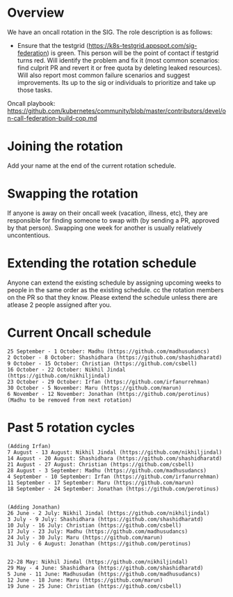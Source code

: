 # Overview

We have an oncall rotation in the SIG. The role description is as follows:

* Ensure that the testgrid (https://k8s-testgrid.appspot.com/sig-federation) is green. This person will be the point of contact if testgrid turns red. Will identify the problem and fix it (most common scenarios: find culprit PR and revert it or free quota by deleting leaked resources).
Will also report most common failure scenarios and suggest improvements. Its up to the sig or individuals to prioritize and take up those tasks.

Oncall playbook: https://github.com/kubernetes/community/blob/master/contributors/devel/on-call-federation-build-cop.md

# Joining the rotation

Add your name at the end of the current rotation schedule.

# Swapping the rotation

If anyone is away on their oncall week (vacation, illness, etc), they are responsible for finding someone to swap with (by sending a PR, approved by that person). Swapping one week for another is usually relatively uncontentious.

# Extending the rotation schedule

Anyone can extend the existing schedule by assigning upcoming weeks to people in the same order as the existing schedule. cc the rotation members on the PR so that they know.
Please extend the schedule unless there are atlease 2 people assigned after you.

# Current Oncall schedule

```
25 September - 1 October: Madhu (https://github.com/madhusudancs)
2 October - 8 October: Shashidhara (https://github.com/shashidharatd)
9 October - 15 October: Christian (https://github.com/csbell)
16 October - 22 October: Nikhil Jindal (https://github.com/nikhiljindal)
23 October - 29 October: Irfan (https://github.com/irfanurrehman)
30 October - 5 November: Maru (https://github.com/marun)
6 November - 12 November: Jonathan (https://github.com/perotinus)
(Madhu to be removed from next rotation)
```

# Past 5 rotation cycles
```
(Adding Irfan)
7 August - 13 August: Nikhil Jindal (https://github.com/nikhiljindal)
14 August - 20 August: Shashidhara (https://github.com/shashidharatd)
21 August - 27 August: Christian (https://github.com/csbell)
28 August - 3 September: Madhu (https://github.com/madhusudancs)
4 September - 10 September: Irfan (https://github.com/irfanurrehman)
11 September - 17 September: Maru (https://github.com/marun)
18 September - 24 September: Jonathan (https://github.com/perotinus)


(Adding Jonathan)
26 June - 2 July: Nikhil Jindal (https://github.com/nikhiljindal)
3 July - 9 July: Shashidhara (https://github.com/shashidharatd)
10 July - 16 July: Christian (https://github.com/csbell)
17 July - 23 July: Madhu (https://github.com/madhusudancs)
24 July - 30 July: Maru (https://github.com/marun)
31 July - 6 August: Jonathan (https://github.com/perotinus)


22-28 May: Nikhil Jindal (https://github.com/nikhiljindal)
29 May - 4 June: Shashidhara (https://github.com/shashidharatd)
5 June - 11 June: Madhusudan (https://github.com/madhusudancs)
12 June - 18 June: Maru (https://github.com/marun)
19 June - 25 June: Christian (https://github.com/csbell)
```
